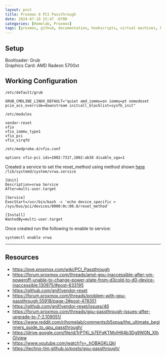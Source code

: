 ```yaml
---
layout: post
title: Proxmox 8 PCI Passthrough
date: 2024-07-18 15:47 -0700
categories: [Homelab, Proxmox]
tags: [proxmox, github, documentation, hookscripts, virtual machines, homelab]
---
```





## Setup
Bootloader: Grub\
Graphics Card: AMD Radeon 5700xt 
<!-- ## Attempts
```/etc/default/grub``` 
```
GRUB_CMDLINE_LINUX_DEFAULT="quiet amd_iommu=on iommu=pt pcie_acs_override=downstream,multifunction nofb nomodeset video=vesafb:off,efifb:off"
``` -->
<!-- ## Issues -->

## Working Configuration

```/etc/default/grub``` 
```
GRUB_CMDLINE_LINUX_DEFAULT="quiet amd_iommu=on iommu=pt nomodeset pcie_acs_override=downstream initcall_blacklist=sysfb_init"
``` 

```/etc/modules```
```
vendor-reset
vfio
vfio_iommu_type1
vfio_pci
vfio_virqfd
```

```/etc/modprobe.d/vfio.conf```
```
options vfio-pci ids=1002:731f,1002:ab38 disable_vga=1
```

Created a service to set the reset_method using method shown [here](https://github.com/gnif/vendor-reset/issues/46)
``` /lib/systemd/system/vrwa.service```
```
[Unit]
Description=vrwa Service
After=multi-user.target

[Service]
ExecStart=/usr/bin/bash -c 'echo device_specific > /sys/bus/pci/devices/0000:0c:00.0/reset_method'

[Install]
WantedBy=multi-user.target
```
Once created run the following to enable to service:
```shell
systemctl enable vrwa
```
***
## Resources

* https://pve.proxmox.com/wiki/PCI_Passthrough
* https://forum.proxmox.com/threads/amd-gpu-inaccessible-after-vm-poweroff-unable-to-change-power-state-from-d3cold-to-d0-device-inaccessible.130975/#post-633195
* https://github.com/gnif/vendor-reset
* https://forum.proxmox.com/threads/problem-with-gpu-passthrough.55918/page-2#post-478351
* https://github.com/gnif/vendor-reset/issues/46
* https://forum.proxmox.com/threads/gpu-passthrough-issues-after-upgrade-to-7-2.109051/
* https://www.reddit.com/r/homelab/comments/b5xpua/the_ultimate_beginners_guide_to_gpu_passthrough/
* https://drive.google.com/file/d/1rPTKi_b7EFqKTMylH64b3Dg9W0N_XIhO/view
* https://www.youtube.com/watch?v=_hOBAGKLQkI
* https://techno-tim.github.io/posts/gpu-passthrough/